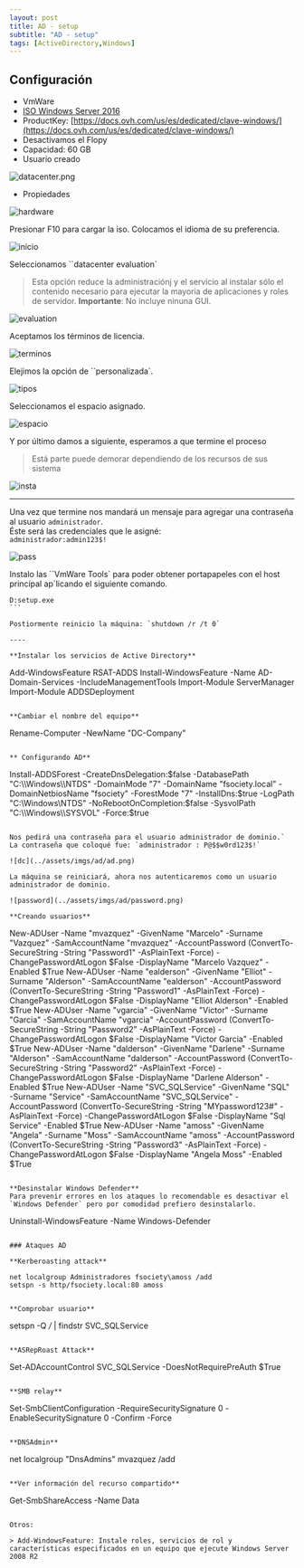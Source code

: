 ```yaml
---
layout: post
title: AD - setup
subtitle: "AD - setup"
tags: [ActiveDirectory,Windows]
---
```


## Configuración

* VmWare
* [ISO Windows Server 2016 ](https://www.microsoft.com/en-us/evalcenter/evaluate-windows-server-2016)
* ProductKey: [https://docs.ovh.com/us/es/dedicated/clave-windows/](https://docs.ovh.com/us/es/dedicated/clave-windows/)
* Desactivamos el Flopy
* Capacidad: 60 GB
* Usuario creado

![datacenter.png](../assets/imgs/ad/datacenter.png)

* Propiedades

![hardware](hardware.png)

Presionar F10 para cargar la iso.
Colocamos el idioma de su preferencia.

![inicio](../assets/imgs/ad/inicio.png)

Seleccionamos ``datacenter evaluation`

> Esta opción reduce la administraciónj y el servicio al instalar sólo el contenido necesario para ejecutar la mayoria de aplicaciones y roles de servidor.
> **Importante**: No incluye ninuna GUI.

![evaluation](../assets/imgs/ad/evaluation.png)

Aceptamos los términos de licencia.

![terminos](../assets/imgs/ad/terminos.png)

Elejimos la opción de ``personalizada`.

![tipos](../assets/imgs/ad/tipos.png)

Seleccionamos el espacio asignado.

![espacio](../assets/imgs/ad/espacio.png)

Y por último damos a siguiente, esperamos a que termine el proceso  
> Está parte puede demorar dependiendo de los recursos de sus sistema

![insta](../assets/imgs/ad/insta.png)

----

Una vez que termine nos mandará un mensaje para agregar una contraseña al usuario `administrador`.  
Éste será las credenciales que le asigné:  
`administrador:admin123$!`

![pass](../assets/imgs/ad/pass.png)

Instalo las ``VmWare Tools` para poder obtener portapapeles con el host principal ap´licando el siguiente comando.

````
D:setup.exe
```

Postiormente reinicio la máquina: `shutdown /r /t 0`

----

**Instalar los servicios de Active Directory**

````
Add-WindowsFeature RSAT-ADDS
Install-WindowsFeature -Name AD-Domain-Services -IncludeManagementTools
Import-Module ServerManager
Import-Module ADDSDeployment
```

**Cambiar el nombre del equipo**

```
Rename-Computer -NewName "DC-Company"
```

** Configurando AD**

```
Install-ADDSForest -CreateDnsDelegation:$false -DatabasePath "C:\\Windows\\NTDS" -DomainMode "7" -DomainName "fsociety.local" -DomainNetbiosName "fsociety" -ForestMode "7" -InstallDns:$true -LogPath "C:\\Windows\\NTDS" -NoRebootOnCompletion:$false -SysvolPath "C:\\Windows\\SYSVOL" -Force:$true
```

Nos pedirá una contraseña para el usuario administrador de dominio.` 
La contraseña que coloqué fue: `administrador : P@$$w0rd123$!`

![dc](../assets/imgs/ad/ad.png)

La máquina se reiniciará, ahora nos autenticaremos como un usuario administrador de dominio.

![password](../assets/imgs/ad/password.png)

**Creando usuarios**

```
New-ADUser -Name "mvazquez" -GivenName "Marcelo" -Surname "Vazquez" -SamAccountName "mvazquez" -AccountPassword (ConvertTo-SecureString -String "Password1" -AsPlainText -Force) -ChangePasswordAtLogon $False -DisplayName "Marcelo Vazquez" -Enabled $True
New-ADUser -Name "ealderson" -GivenName "Elliot" -Surname "Alderson" -SamAccountName "ealderson" -AccountPassword (ConvertTo-SecureString -String "Password1" -AsPlainText -Force) -ChangePasswordAtLogon $False -DisplayName "Elliot Alderson" -Enabled $True
New-ADUser -Name "vgarcia" -GivenName "Victor" -Surname "Garcia" -SamAccountName "vgarcia" -AccountPassword (ConvertTo-SecureString -String "Password2" -AsPlainText -Force) -ChangePasswordAtLogon $False -DisplayName "Victor Garcia" -Enabled $True
New-ADUser -Name "dalderson" -GivenName "Darlene" -Surname "Alderson" -SamAccountName "dalderson" -AccountPassword (ConvertTo-SecureString -String "Password2" -AsPlainText -Force) -ChangePasswordAtLogon $False -DisplayName "Darlene Alderson" -Enabled $True
New-ADUser -Name "SVC_SQLService" -GivenName "SQL" -Surname "Service" -SamAccountName "SVC_SQLService" -AccountPassword (ConvertTo-SecureString -String "MYpassword123#" -AsPlainText -Force) -ChangePasswordAtLogon $False -DisplayName "Sql Service" -Enabled $True
New-ADUser -Name "amoss" -GivenName "Angela" -Surname "Moss" -SamAccountName "amoss" -AccountPassword (ConvertTo-SecureString -String "Password3" -AsPlainText -Force) -ChangePasswordAtLogon $False -DisplayName "Angela Moss" -Enabled $True
```

**Desinstalar Windows Defender**  
Para prevenir errores en los ataques lo recomendable es desactivar el `Windows Defender` pero por comodidad prefiero desinstalarlo.

```
Uninstall-WindowsFeature -Name Windows-Defender
```

### Ataques AD

**Kerberoasting attack**

net localgroup Administradores fsociety\amoss /add
setspn -s http/fsociety.local:80 amoss


**Comprobar usuario**

```
setspn -Q */* | findstr SVC_SQLService
```

**ASRepRoast Attack**

```
Set-ADAccountControl SVC_SQLService -DoesNotRequirePreAuth $True
```

**SMB relay**

```
Set-SmbClientConfiguration -RequireSecuritySignature 0 -EnableSecuritySignature 0 -Confirm -Force
```

**DNSAdmin**

```
net localgroup "DnsAdmins" mvazquez /add
```

**Ver información del recurso compartido**

```
Get-SmbShareAccess -Name Data
```

Otros:

> Add-WindowsFeature: Instale roles, servicios de rol y características especificados en un equipo que ejecute Windows Server 2008 R2